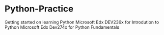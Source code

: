 # Python-Practice
Getting started on learning Python
Microsoft Edx DEV236x for Introdution to Python
Microsoft Edx Dev274x for Python Fundamentals


